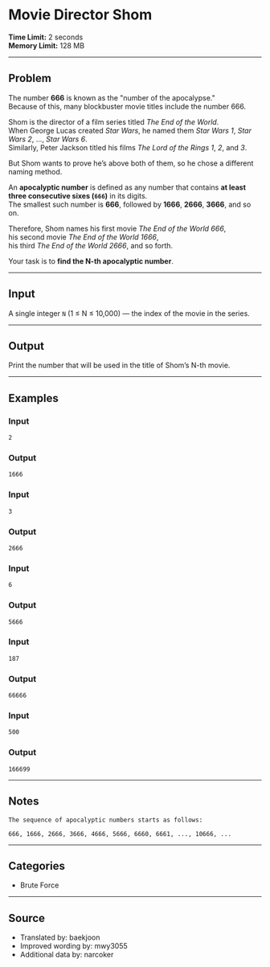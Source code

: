 # Movie Director Shom

**Time Limit:** 2 seconds  
**Memory Limit:** 128 MB  

---

## Problem

The number **666** is known as the "number of the apocalypse."  
Because of this, many blockbuster movie titles include the number 666.

Shom is the director of a film series titled *The End of the World*.  
When George Lucas created *Star Wars*, he named them *Star Wars 1*, *Star Wars 2*, ..., *Star Wars 6*.  
Similarly, Peter Jackson titled his films *The Lord of the Rings 1*, *2*, and *3*.  

But Shom wants to prove he’s above both of them, so he chose a different naming method.  

An **apocalyptic number** is defined as any number that contains **at least three consecutive sixes (`666`)** in its digits.  
The smallest such number is **666**, followed by **1666**, **2666**, **3666**, and so on.  

Therefore, Shom names his first movie *The End of the World 666*,  
his second movie *The End of the World 1666*,  
his third *The End of the World 2666*, and so forth.  

Your task is to **find the N-th apocalyptic number**.

---

## Input

A single integer `N` (1 ≤ N ≤ 10,000) — the index of the movie in the series.

---

## Output

Print the number that will be used in the title of Shom’s N-th movie.

---

## Examples

### Input
```
2
```

### Output
```
1666
```

### Input
```
3
```

### Output
```
2666
```

### Input
```
6
```

### Output
```
5666
```

### Input
```
187
```

### Output
```
66666
```

### Input
```
500
```

### Output
```
166699
```

---

## Notes
```
The sequence of apocalyptic numbers starts as follows:

666, 1666, 2666, 3666, 4666, 5666, 6660, 6661, ..., 10666, ...
```

---

## Categories

- Brute Force

---

## Source

- Translated by: baekjoon  
- Improved wording by: mwy3055  
- Additional data by: narcoker